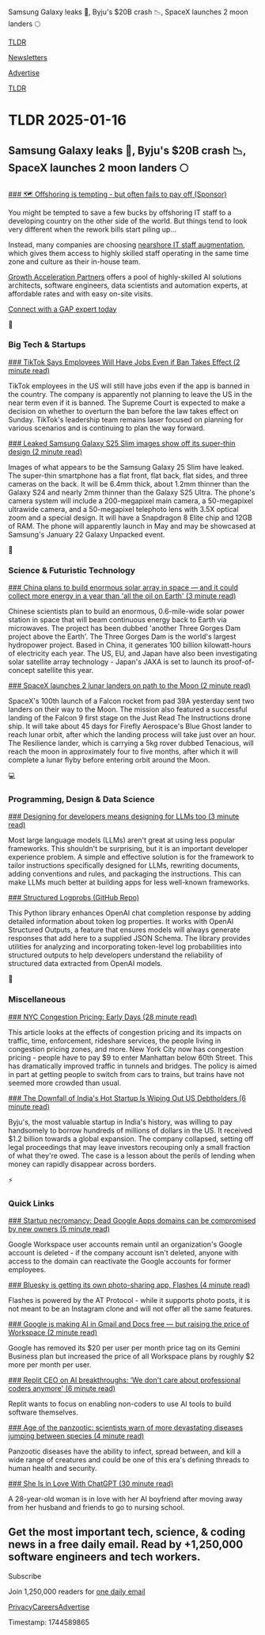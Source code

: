 Samsung Galaxy leaks 📱, Byju's $20B crash 📉, SpaceX launches 2 moon landers 🌕

[TLDR](/)

[Newsletters](/newsletters)

[Advertise](https://advertise.tldr.tech/)

[TLDR](/)

# TLDR 2025-01-16

## Samsung Galaxy leaks 📱, Byju's $20B crash 📉, SpaceX launches 2 moon landers 🌕

### 

[### 🗺️ Offshoring is tempting - but often fails to pay off (Sponsor)](https://www.growthaccelerationpartners.com/lp/nearshore-it-staff-augmentation)

You might be tempted to save a few bucks by offshoring IT staff to a developing country on the other side of the world. But things tend to look very different when the rework bills start piling up…

Instead, many companies are choosing [nearshore IT staff augmentation](https://www.growthaccelerationpartners.com/lp/nearshore-it-staff-augmentation), which gives them access to highly skilled staff operating in the same time zone and culture as their in-house team.

[Growth Acceleration Partners](https://www.growthaccelerationpartners.com/lp/nearshore-it-staff-augmentation) offers a pool of highly-skilled AI solutions architects, software engineers, data scientists and automation experts, at affordable rates and with easy on-site visits.

[Connect with a GAP expert today](https://www.growthaccelerationpartners.com/lp/nearshore-it-staff-augmentation)

📱

### Big Tech & Startups

[### TikTok Says Employees Will Have Jobs Even if Ban Takes Effect (2 minute read)](https://www.nytimes.com/2025/01/15/business/tiktok-bytedance-ban-jobs.html?unlocked_article_code=1.pk4.35KH.5CH7tGchbNC0&amp;smid=url-share&amp;utm_source=tldrnewsletter)

TikTok employees in the US will still have jobs even if the app is banned in the country. The company is apparently not planning to leave the US in the near term even if it is banned. The Supreme Court is expected to make a decision on whether to overturn the ban before the law takes effect on Sunday. TikTok's leadership team remains laser focused on planning for various scenarios and is continuing to plan the way forward.

[### Leaked Samsung Galaxy S25 Slim images show off its super-thin design (2 minute read)](https://www.theverge.com/2025/1/15/24344652/samsung-s25-slim-super-thin-design-leaked-renders?utm_source=tldrnewsletter)

Images of what appears to be the Samsung Galaxy 25 Slim have leaked. The super-thin smartphone has a flat front, flat back, flat sides, and three cameras on the back. It will be 6.4mm thick, about 1.2mm thinner than the Galaxy S24 and nearly 2mm thinner than the Galaxy S25 Ultra. The phone's camera system will include a 200-megapixel main camera, a 50-megapixel ultrawide camera, and a 50-megapixel telephoto lens with 3.5X optical zoom and a special design. It will have a Snapdragon 8 Elite chip and 12GB of RAM. The phone will apparently launch in May and may be showcased at Samsung's January 22 Galaxy Unpacked event.

🚀

### Science & Futuristic Technology

[### China plans to build enormous solar array in space — and it could collect more energy in a year than 'all the oil on Earth' (3 minute read)](https://www.livescience.com/space/space-exploration/china-plans-to-build-enormous-solar-array-in-space-and-it-could-collect-more-energy-in-a-year-than-all-the-oil-on-earth?utm_source=tldrnewsletter)

Chinese scientists plan to build an enormous, 0.6-mile-wide solar power station in space that will beam continuous energy back to Earth via microwaves. The project has been dubbed 'another Three Gorges Dam project above the Earth'. The Three Gorges Dam is the world's largest hydropower project. Based in China, it generates 100 billion kilowatt-hours of electricity each year. The US, EU, and Japan have also been investigating solar satellite array technology - Japan's JAXA is set to launch its proof-of-concept satellite this year.

[### SpaceX launches 2 lunar landers on path to the Moon (2 minute read)](https://www.theregister.com/2025/01/15/spacex_sends_landers_to_moon/?utm_source=tldrnewsletter)

SpaceX's 100th launch of a Falcon rocket from pad 39A yesterday sent two landers on their way to the Moon. The mission also featured a successful landing of the Falcon 9 first stage on the Just Read The Instructions drone ship. It will take about 45 days for Firefly Aerospace's Blue Ghost lander to reach lunar orbit, after which the landing process will take just over an hour. The Resilience lander, which is carrying a 5kg rover dubbed Tenacious, will reach the moon in approximately four to five months, after which it will complete a lunar flyby before entering orbit around the Moon.

💻

### Programming, Design & Data Science

[### Designing for developers means designing for LLMs too (3 minute read)](https://encore.dev/blog/llm-instructions?utm_source=tldrnewsletter)

Most large language models (LLMs) aren't great at using less popular frameworks. This shouldn't be surprising, but it is an important developer experience problem. A simple and effective solution is for the framework to tailor instructions specifically designed for LLMs, rewriting documents, adding conventions and rules, and packaging the instructions. This can make LLMs much better at building apps for less well-known frameworks.

[### Structured Logprobs (GitHub Repo)](https://github.com/arena-ai/structured-logprobs?utm_source=tldrnewsletter)

This Python library enhances OpenAI chat completion response by adding detailed information about token log properties. It works with OpenAI Structured Outputs, a feature that ensures models will always generate responses that add here to a supplied JSON Schema. The library provides utilities for analyzing and incorporating token-level log probabilities into structured outputs to help developers understand the reliability of structured data extracted from OpenAI models.

🎁

### Miscellaneous

[### NYC Congestion Pricing: Early Days (28 minute read)](https://www.lesswrong.com/posts/GN8SrMxw3WEAtfrFS/nyc-congestion-pricing-early-days?utm_source=tldrnewsletter)

This article looks at the effects of congestion pricing and its impacts on traffic, time, enforcement, rideshare services, the people living in congestion pricing zones, and more. New York City now has congestion pricing - people have to pay $9 to enter Manhattan below 60th Street. This has dramatically improved traffic in tunnels and bridges. The policy is aimed in part at getting people to switch from cars to trains, but trains have not seemed more crowded than usual.

[### The Downfall of India's Hot Startup Is Wiping Out US Debtholders (6 minute read)](https://www.bloomberg.com/news/articles/2025-01-15/the-downfall-of-india-s-hot-startup-is-wiping-out-us-debtholders?accessToken=eyJhbGciOiJIUzI1NiIsInR5cCI6IkpXVCJ9.eyJzb3VyY2UiOiJTdWJzY3JpYmVyR2lmdGVkQXJ0aWNsZSIsImlhdCI6MTczNzAwMDA4NywiZXhwIjoxNzM3NjA0ODg3LCJhcnRpY2xlSWQiOiJTTlZaUEVEV0xVNjkwMCIsImJjb25uZWN0SWQiOiJFQTExNDNDNTM4NEE0RUY5QTg5RjJEN0IxMTg2MzcwOSJ9._4zcNFhRdUVkphC4P3CA3q93WM1hDwBKd1egNMsSZDg&amp;utm_source=tldrnewsletter)

Byju's, the most valuable startup in India's history, was willing to pay handsomely to borrow hundreds of millions of dollars in the US. It received $1.2 billion towards a global expansion. The company collapsed, setting off legal proceedings that may leave investors recouping only a small fraction of what they're owed. The case is a lesson about the perils of lending when money can rapidly disappear across borders.

⚡

### Quick Links

[### Startup necromancy: Dead Google Apps domains can be compromised by new owners (5 minute read)](https://arstechnica.com/security/2025/01/startup-necromancy-dead-google-apps-domains-can-be-compromised-by-new-owners/?utm_source=tldrnewsletter)

Google Workspace user accounts remain until an organization's Google account is deleted - if the company account isn't deleted, anyone with access to the domain can reactivate the Google accounts for former employees.

[### Bluesky is getting its own photo-sharing app, Flashes (4 minute read)](https://techcrunch.com/2025/01/15/bluesky-is-getting-its-own-photo-sharing-app-flashes/?utm_source=tldrnewsletter)

Flashes is powered by the AT Protocol - while it supports photo posts, it is not meant to be an Instagram clone and will not offer all the same features.

[### Google is making AI in Gmail and Docs free — but raising the price of Workspace (2 minute read)](https://www.theverge.com/2025/1/15/24343794/google-workspace-ai-features-free?utm_source=tldrnewsletter)

Google has removed its $20 per user per month price tag on its Gemini Business plan but increased the price of all Workspace plans by roughly $2 more per month per user.

[### Replit CEO on AI breakthroughs: ‘We don't care about professional coders anymore' (6 minute read)](https://www.semafor.com/article/01/15/2025/replit-ceo-on-ai-breakthroughs-we-dont-care-about-professional-coders-anymore?utm_source=tldrnewsletter)

Replit wants to focus on enabling non-coders to use AI tools to build software themselves.

[### Age of the panzootic: scientists warn of more devastating diseases jumping between species (4 minute read)](https://www.theguardian.com/environment/2025/jan/15/age-of-the-panzootic-scientists-warn-of-more-devastating-diseases-jumping-between-species-aoe?utm_source=tldrnewsletter)

Panzootic diseases have the ability to infect, spread between, and kill a wide range of creatures and could be one of this era's defining threads to human health and security.

[### She Is in Love With ChatGPT (30 minute read)](https://www.nytimes.com/2025/01/15/technology/ai-chatgpt-boyfriend-companion.html?unlocked_article_code=1.pk4.MV8p.RzyFMbojmzvr&amp;smid=url-share&amp;utm_source=tldrnewsletter)

A 28-year-old woman is in love with her AI boyfriend after moving away from her husband and friends to go to nursing school.

## Get the most important tech, science, & coding news in a free daily email. Read by +1,250,000 software engineers and tech workers.

Subscribe

Join 1,250,000 readers for [one daily email](/api/latest/tech)

[Privacy](/privacy)[Careers](https://jobs.ashbyhq.com/tldr.tech)[Advertise](/tech/advertise)

Timestamp: 1744589865